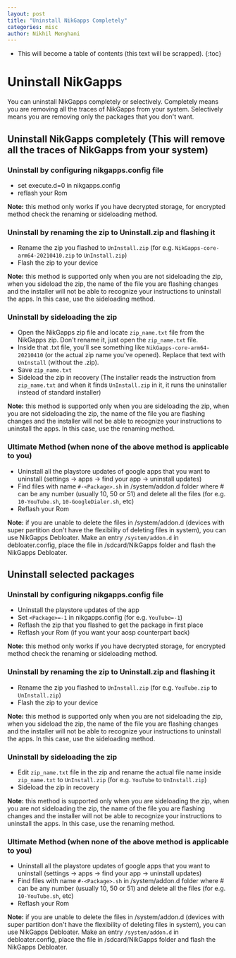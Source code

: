 ```yaml
---
layout: post
title: "Uninstall NikGapps Completely"
categories: misc
author: Nikhil Menghani
---
```


* This will become a table of contents (this text will be scrapped).
{:toc}

# Uninstall NikGapps

You can uninstall NikGapps completely or selectively. Completely means you are removing all the traces of NikGapps from your system. Selectively means you are removing only the packages that you don't want.

## Uninstall NikGapps completely (This will remove all the traces of NikGapps from your system)

### Uninstall by configuring nikgapps.config file
- set execute.d=0 in nikgapps.config
- reflash your Rom

**Note:** this method only works if you have decrypted storage, for encrypted method check the renaming or sideloading method.

### Uninstall by renaming the zip to Uninstall.zip and flashing it
- Rename the zip you flashed to `UnInstall.zip` (for e.g. `NikGapps-core-arm64-20210410.zip` to `UnInstall.zip`)
- Flash the zip to your device

**Note:** this method is supported only when you are not sideloading the zip, when you sideload the zip, the name of the file you are flashing changes and the installer will not be able to recognize your instructions to uninstall the apps. In this case, use the sideloading method.

### Uninstall by sideloading the zip
- Open the NikGapps zip file and locate `zip_name.txt` file from the NikGapps zip. Don't rename it, just open the `zip_name.txt` file.
- Inside that .txt file, you'll see something like `NikGapps-core-arm64-20210410` (or the actual zip name you've opened). Replace that text with `UnInstall` (without the .zip).
- Save `zip_name.txt`
- Sideload the zip in recovery (The installer reads the instruction from `zip_name.txt` and when it finds `UnInstall.zip` in it, it runs the uninstaller instead of standard installer)

**Note:** this method is supported only when you are sideloading the zip, when you are not sideloading the zip, the name of the file you are flashing changes and the installer will not be able to recognize your instructions to uninstall the apps. In this case, use the renaming method.

### Ultimate Method (when none of the above method is applicable to you)  

- Uninstall all the playstore updates of google apps that you want to uninstall (settings -> apps -> find your app -> uninstall updates)
- Find files with name `#-<Package>.sh`  in /system/addon.d folder where # can be any number (usually 10, 50 or 51) and delete all the files (for e.g. `10-YouTube.sh`, `10-GoogleDialer.sh`, etc)
- Reflash your Rom

**Note:** if you are unable to delete the files in /system/addon.d (devices with super partition don't have the flexibility of deleting files in system), you can use NikGapps Debloater. 
Make an entry `/system/addon.d` in debloater.config, place the file in /sdcard/NikGapps folder and flash the NikGapps Debloater.

## Uninstall selected packages

### Uninstall by configuring nikgapps.config file
- Uninstall the playstore updates of the app
- Set `<Package>=-1` in nikgapps.config (for e.g. `YouTube=-1`)
- Reflash the zip that you flashed to get the package in first place
- Reflash your Rom (if you want your aosp counterpart back)

**Note:** this method only works if you have decrypted storage, for encrypted method check the renaming or sideloading method.

### Uninstall by renaming the zip to Uninstall.zip and flashing it
- Rename the zip you flashed to `UnInstall.zip` (for e.g. `YouTube.zip` to `UnInstall.zip`)
- Flash the zip to your device

**Note:** this method is supported only when you are not sideloading the zip, when you sideload the zip, the name of the file you are flashing changes and the installer will not be able to recognize your instructions to uninstall the apps. In this case, use the sideloading method.

### Uninstall by sideloading the zip
- Edit `zip_name.txt` file in the zip and rename the actual file name inside `zip_name.txt` to `UnInstall.zip` (for e.g. `YouTube` to `UnInstall.zip`)
- Sideload the zip in recovery

**Note:** this method is supported only when you are sideloading the zip, when you are not sideloading the zip, the name of the file you are flashing changes and the installer will not be able to recognize your instructions to uninstall the apps. In this case, use the renaming method.

### Ultimate Method (when none of the above method is applicable to you)  

- Uninstall all the playstore updates of google apps that you want to uninstall (settings -> apps -> find your app -> uninstall updates)
- Find files with name `#-<Package>.sh`  in /system/addon.d folder where # can be any number (usually 10, 50 or 51) and delete all the files (for e.g. `10-YouTube.sh`, etc)
- Reflash your Rom

**Note:** if you are unable to delete the files in /system/addon.d (devices with super partition don't have the flexibility of deleting files in system), you can use NikGapps Debloater. 
Make an entry `/system/addon.d` in debloater.config, place the file in /sdcard/NikGapps folder and flash the NikGapps Debloater.
